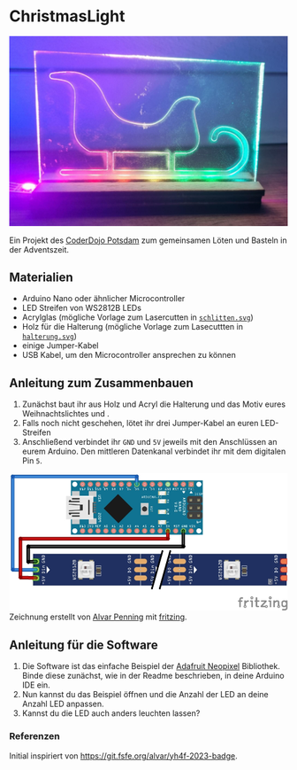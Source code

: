 # ChristmasLight

![Beispielbild](./2023-Weihnachtsprojekt.jpeg)

Ein Projekt des [CoderDojo Potsdam](https://coderdojopotsdam.github.io/) zum gemeinsamen Löten und Basteln in der Adventszeit.

## Materialien

- Arduino Nano oder ähnlicher Microcontroller
- LED Streifen von WS2812B LEDs
- Acrylglas (mögliche Vorlage zum Lasercutten in [`schlitten.svg`](schlitten.svg))
- Holz für die Halterung (mögliche Vorlage zum Lasecuttten in [`halterung.svg`](halterung.svg))
- einige Jumper-Kabel
- USB Kabel, um den Microcontroller ansprechen zu können

## Anleitung zum Zusammenbauen

1. Zunächst baut ihr aus Holz und Acryl die Halterung und das Motiv eures Weihnachtslichtes und .
1. Falls noch nicht geschehen, lötet ihr drei Jumper-Kabel an euren LED-Streifen
1. Anschließend verbindet ihr `GND` und `5V` jeweils mit den Anschlüssen an eurem Arduino. Den mittleren Datenkanal verbindet ihr mit dem digitalen Pin `5`.

![Bauplan](./sketch.jpg) 
Zeichnung erstellt von [Alvar Penning](https://git.fsfe.org/alvar/yh4f-2023-badge/src/branch/main/contrib/sketch.jpg) mit [fritzing](https://fritzing.org/).

## Anleitung für die Software

1. Die Software ist das einfache Beispiel der [Adafruit Neopixel](https://github.com/adafruit/Adafruit_NeoPixel#simple) Bibliothek. Binde diese zunächst, wie in der Readme beschrieben, in deine Arduino IDE ein.
1. Nun kannst du das Beispiel öffnen und die Anzahl der LED an deine Anzahl LED anpassen.
1. Kannst du die LED auch anders leuchten lassen?

### Referenzen

Initial inspiriert von https://git.fsfe.org/alvar/yh4f-2023-badge.
